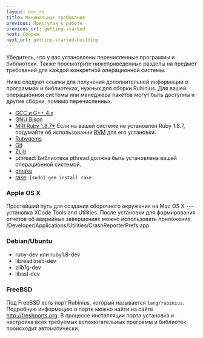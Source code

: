 ```yaml
---
layout: doc_ru
title: Минимальные требования
previous: Приступая к работе
previous_url: getting-started
next: Сборка
next_url: getting-started/building
---
```


Убедитесь, что у вас установлены перечисленные программы и библиотеки. Также
просмотрите нижеприведенные разделы на предмет  требований для каждой
конкретной операционной системы.

Ниже следуют ссылки для получения дополнительной информации о программах и библиотеках,
нужных для сборки Rubinius. Для вашей операционной системы или менеджера
пакетов могут быть доступны и другие сборки, помимо перечисленных.

  * [GCC и G++ 4.x](http://gcc.gnu.org/)
  * [GNU Bison](http://www.gnu.org/software/bison/)
  * [MRI Ruby 1.8.7+](http://www.ruby-lang.org/) Если на вашей системе не
    установлен Ruby 1.8.7, подумайте об использовании
    [RVM](http://rvm.beginrescueend.com/) для его установки.
  * [Rubygems](http://www.rubygems.org/)
  * [Git](http://git.or.cz/)
  * [ZLib](http://www.zlib.net/)
  * pthread: Библиотека pthread должна быть установлена вашей операционной
    системой.
  * [gmake](http://savannah.gnu.org/projects/make/)
  * [rake](http://rake.rubyforge.org/): `[sudo] gem install rake`


### Apple OS X

Простейший путь для создания сборочного окружения на Mac OS X ---
установка XCode Tools and Utilities. После установки для формирования
отчетов об аварийных завершениях можно использовать приложение
/Developer/Applications/Utilities/CrashReporterPrefs.app


### Debian/Ubuntu

  * ruby-dev или ruby1.8-dev
  * libreadline5-dev
  * zlib1g-dev
  * libssl-dev

### FreeBSD

Под FreeBSD есть порт Rubinius, который называется `lang/rubinius`. Подробную
информацию о порте можно найти на сайте <http://freshports.org>. В процессе
инсталляции порта установка и настройка всех требуемых вспомогательных
программ и библиотек происходит автоматически.
